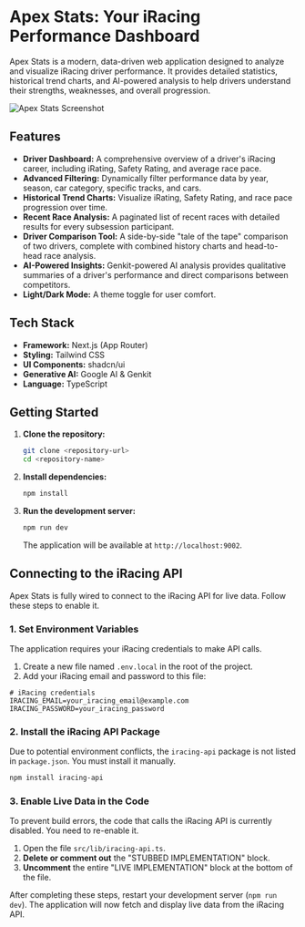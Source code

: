 # Apex Stats: Your iRacing Performance Dashboard

Apex Stats is a modern, data-driven web application designed to analyze and visualize iRacing driver performance. It provides detailed statistics, historical trend charts, and AI-powered analysis to help drivers understand their strengths, weaknesses, and overall progression.

![Apex Stats Screenshot](https://placehold.co/800x450.png)

## Features

- **Driver Dashboard:** A comprehensive overview of a driver's iRacing career, including iRating, Safety Rating, and average race pace.
- **Advanced Filtering:** Dynamically filter performance data by year, season, car category, specific tracks, and cars.
- **Historical Trend Charts:** Visualize iRating, Safety Rating, and race pace progression over time.
- **Recent Race Analysis:** A paginated list of recent races with detailed results for every subsession participant.
- **Driver Comparison Tool:** A side-by-side "tale of the tape" comparison of two drivers, complete with combined history charts and head-to-head race analysis.
- **AI-Powered Insights:** Genkit-powered AI analysis provides qualitative summaries of a driver's performance and direct comparisons between competitors.
- **Light/Dark Mode:** A theme toggle for user comfort.

## Tech Stack

- **Framework:** Next.js (App Router)
- **Styling:** Tailwind CSS
- **UI Components:** shadcn/ui
- **Generative AI:** Google AI & Genkit
- **Language:** TypeScript

## Getting Started

1. **Clone the repository:**
   ```bash
   git clone <repository-url>
   cd <repository-name>
   ```

2. **Install dependencies:**
   ```bash
   npm install
   ```

3. **Run the development server:**
   ```bash
   npm run dev
   ```
   The application will be available at `http://localhost:9002`.

## Connecting to the iRacing API

Apex Stats is fully wired to connect to the iRacing API for live data. Follow these steps to enable it.

### 1. Set Environment Variables

The application requires your iRacing credentials to make API calls.

1.  Create a new file named `.env.local` in the root of the project.
2.  Add your iRacing email and password to this file:

```.env.local
# iRacing credentials
IRACING_EMAIL=your_iracing_email@example.com
IRACING_PASSWORD=your_iracing_password
```

### 2. Install the iRacing API Package

Due to potential environment conflicts, the `iracing-api` package is not listed in `package.json`. You must install it manually.

```bash
npm install iracing-api
```

### 3. Enable Live Data in the Code

To prevent build errors, the code that calls the iRacing API is currently disabled. You need to re-enable it.

1.  Open the file `src/lib/iracing-api.ts`.
2.  **Delete or comment out** the "STUBBED IMPLEMENTATION" block.
3.  **Uncomment** the entire "LIVE IMPLEMENTATION" block at the bottom of the file.

After completing these steps, restart your development server (`npm run dev`). The application will now fetch and display live data from the iRacing API.
